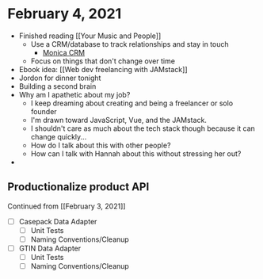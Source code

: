 # February 4, 2021

- Finished reading [[Your Music and People]]
  - Use a CRM/database to track relationships and stay in touch
    - [Monica CRM](https://www.monicahq.com/)
  - Focus on things that don't change over time
- Ebook idea: [[Web dev freelancing with JAMstack]]
- Jordon for dinner tonight
- Building a second brain
- Why am I apathetic about my job?
  - I keep dreaming about creating and being a freelancer or solo founder
  - I'm drawn toward JavaScript, Vue, and the JAMstack.
  - I shouldn't care as much about the tech stack though because it can change quickly...
  - How do I talk about this with other people?
  - How can I talk with Hannah about this without stressing her out?
- 

## Productionalize product API

Continued from [[February 3, 2021]]

- [ ] Casepack Data Adapter
  - [ ] Unit Tests
  - [ ] Naming Conventions/Cleanup
- [ ] GTIN Data Adapter
  - [ ] Unit Tests
  - [ ] Naming Conventions/Cleanup
